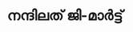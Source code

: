 ---
title: "നന്ദിലത് ജി-മാർട്ട്"
url: /vaalllppilllli-muvaarrrrupulll/nndilt-ji-maa-tttt/
shop: appliance
---